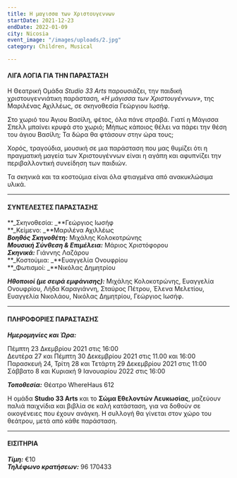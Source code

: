 ```yaml
---
title: Η μαγισσα των Χριστουγεννων
startDate: 2021-12-23
endDate: 2022-01-09
city: Nicosia
event_image: "/images/uploads/2.jpg"
category: Children, Musical

---
```

#### ΛΙΓΑ ΛΟΓΙΑ ΓΙΑ ΤΗΝ ΠΑΡΑΣΤΑΣΗ

Η Θεατρική Ομάδα _Studio 33 Arts_ παρουσιάζει, την παιδική χριστουγεννιάτικη παράσταση, _«Η μάγισσα των Χριστουγέννων»_, της Μαριλένας Αχιλλέως, σε σκηνοθεσία Γεώργιου Ιωσήφ.  
  
Στο χωριό του Άγιου Βασίλη, φέτος, όλα πάνε στραβά. Γιατί η Μάγισσα Σπελλ μπαίνει κρυφά στο χωριό; Μήπως κάποιος θέλει να πάρει την θέση του άγιου Βασίλη; Τα δώρα θα φτάσουν στην ώρα τους;  
  
Χορός, τραγούδια, μουσική σε μια παράσταση που μας θυμίζει ότι η πραγματική μαγεία των Χριστουγέννων είναι η αγάπη και αφυπνίζει την περιβαλλοντική συνείδηση των παιδιών.  
  
Τα σκηνικά και τα κοστούμια είναι όλα φτιαγμένα από ανακυκλώσιμα υλικά.

***

#### ΣΥΝΤΕΛΕΣΤΕΣ ΠΑΡΑΣΤΑΣΗΣ

**_Σκηνοθεσία: _**Γεώργιος Ιωσήφ  
**_Κείμενο: _**Μαριλένα Αχιλλέως  
**_Βοηθός Σκηνοθέτη:_** Μιχάλης Κολοκοτρώνης  
**_Μουσική Σύνθεση & Επιμέλεια:_** Μάριος Χριστόφορου  
**_Σκηνικά:_** Γιάννης Λαζάρου  
**_Κοστούμια: _**Ευαγγελία Ονουφρίου  
**_Φωτισμοί: _**Νικόλας Δημητρίου

**_Ηθοποιοί (με σειρά εμφάνισης):_** Μιχάλης Κολοκοτρώνης, Ευαγγελία Ονουφρίου, Λήδα Καραγιάννη, Σταύρος Πέτρου, Έλενα Μελετίου, Ευαγγελία Νικολάου, Νικόλας Δημητρίου, Γεώργιος Ιωσήφ.

***

#### ΠΛΗΡΟΦΟΡΙΕΣ ΠΑΡΑΣΤΑΣΗΣ

**_Ημερομηνίες και Ώρα:_**

Πέμπτη 23 Δκεμβρίου 2021 στις 16:00  
Δευτέρα 27 και Πέμπτη 30 Δεκεμβρίου 2021 στις 11.00 και 16:00  
Παρασκευή 24, Τρίτη 28 και Τετάρτη 29 Δεκεμβρίου 2021 στις 11:00  
Σάββατο 8 και Κυριακή 9 Ιανουαρίου 2022 στις 16:00

**_Τοποθεσία:_** Θέατρο WhereHaus 612

Η ομάδα **Studıo 33 Arts** και το **Σώμα Εθελοντών Λευκωσίας**, μαζεύουν παλιά παιχνίδια και βιβλία σε καλή κατάσταση, για να δοθούν σε οικογένειες που έχουν ανάγκη. Η συλλογή θα γίνεται στον χώρο του θεάτρου, μετά από κάθε παράσταση.

***

#### ΕΙΣΙΤΗΡΙΑ

**_Τίμη:_** €10  
**_Τηλέφωνο κρατήσεων:_** 96 170433